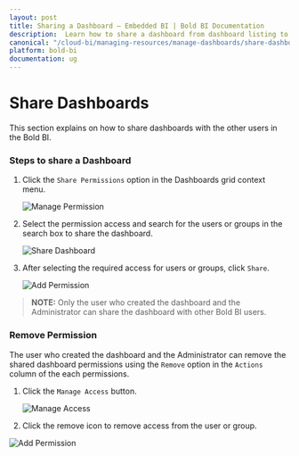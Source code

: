 ```yaml
---
layout: post
title: Sharing a Dashboard – Embedded BI | Bold BI Documentation
description:  Learn how to share a dashboard from dashboard listing to selected recipients in same server and revoke the same when needed in Bold BI Embedded.
canonical: "/cloud-bi/managing-resources/manage-dashboards/share-dashboards/" 
platform: bold-bi
documentation: ug
---
```


# Share Dashboards

This section explains on how to share dashboards with the other users in the Bold BI. 

### Steps to share a Dashboard

1. Click the `Share Permissions` option in the Dashboards grid context menu.

	![Manage Permission](/bold-bi-docs/static/assets/embedded/managing-resources/manage-dashboards/images/manage-permission-context.png)

2. Select the permission access and search for the users or groups in the search box to share the dashboard.
  
	![Share Dashboard](/bold-bi-docs/static/assets/embedded/managing-resources/manage-dashboards/images/share-dashboard.png#width=55%)

3. After selecting the required access for users or groups, click `Share`.

	![Add Permission](/bold-bi-docs/static/assets/embedded/managing-resources/manage-dashboards/images/add-permission.png#width=55%)
	
> **NOTE:**  Only the user who created the dashboard and the Administrator can share the dashboard with other Bold BI users.

### Remove Permission

The user who created the dashboard and the Administrator can remove the shared dashboard permissions using the `Remove` option in the `Actions` column of the each permissions.

1. Click the `Manage Access` button.
    
	![Manage Access](/bold-bi-docs/static/assets/embedded/managing-resources/manage-dashboards/images/manage-access.png#width=55%)

2. Click the remove icon to remove access from the user or group.

![Add Permission](/bold-bi-docs/static/assets/embedded/managing-resources/manage-dashboards/images/remove-permission.png#width=55%)
	
